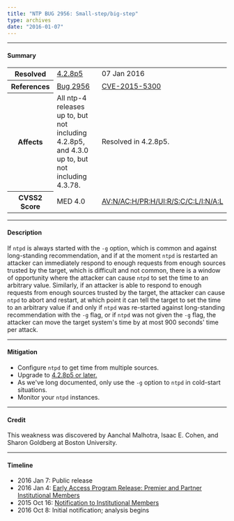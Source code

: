 ```yaml
---
title: "NTP BUG 2956: Small-step/big-step"
type: archives
date: "2016-01-07"
---
```


* * *

#### Summary

<table>
  <tbody>
	<tr>
		<th><b>Resolved</b></th>
		<td><a href="/support/securitynotice/4_2_8p5-release-announcement/">4.2.8p5</a></td>
		<td>07 Jan 2016</td>
	</tr>
	<tr>
		<th><b>References</b></th>
		<td><a href="https://bugs.ntp.org/show_bug.cgi?id=2956">Bug 2956</a></td>
		<td><a href="https://nvd.nist.gov/vuln/detail/CVE-2015-5300/">CVE-2015-5300</a></td>
	</tr>
	<tr>
		<th><b>Affects</b></th>
		<td>All ntp-4 releases up to, but not including 4.2.8p5,<br> and 4.3.0 up to, but not including 4.3.78.</td>
		<td>Resolved in 4.2.8p5.</td>
	</tr>
	<tr>
		<th><b>CVSS2 Score</b></th>
		<td>MED 4.0</td>
		<td><a href="https://www.first.org/cvss/calculator/3.0#CVSS:3.0/AV:N/AC:H/PR:H/UI:R/S:C/C:L/I:N/A:L">AV:N/AC:H/PR:H/UI:R/S:C/C:L/I:N/A:L</a></td>
	</tr>	
  </tbody>	
</table>

* * *
    
#### Description 

If `ntpd` is always started with the `-g` option, which is common and against long-standing recommendation, and if at the moment `ntpd` is restarted an attacker can immediately respond to enough requests from enough sources trusted by the target, which is difficult and not common, there is a window of opportunity where the attacker can cause `ntpd` to set the time to an arbitrary value. Similarly, if an attacker is able to respond to enough requests from enough sources trusted by the target, the attacker can cause `ntpd` to abort and restart, at which point it can tell the target to set the time to an arbitrary value if and only if `ntpd` was re-started against long-standing recommendation with the `-g` flag, or if `ntpd` was not given the `-g` flag, the attacker can move the target system's time by at most 900 seconds' time per attack. 

* * *
    
#### Mitigation

* Configure `ntpd` to get time from multiple sources.
* Upgrade to [4.2.8p5 or later.](/downloads/)
* As we've long documented, only use the `-g` option to `ntpd` in cold-start situations.
* Monitor your `ntpd` instances.

* * *

#### Credit

This weakness was discovered by Aanchal Malhotra, Isaac E. Cohen, and Sharon Goldberg at Boston University.

* * *

#### Timeline

* 2016 Jan 7: Public release
* 2016 Jan 4: [Early Access Program Release: Premier and Partner Institutional Members](https://www.nwtime.org/membership/benefits/)
* 2015 Oct 16: [Notification to Institutional Members](https://www.nwtime.org/membership/benefits/)
* 2016 Oct 8: Initial notification; analysis begins